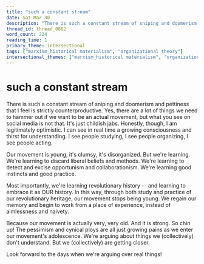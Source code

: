 ```yaml
---
title: "such a constant stream"
date: Sat Mar 30
description: "There is such a constant stream of sniping and doomerism and pettiness that I feel is strictly counterproductive."
thread_id: thread_0862
word_count: 224
reading_time: 1
primary_theme: intersectional
tags: ["marxism_historical materialism", "organizational theory"]
intersectional_themes: ["marxism_historical materialism", "organizational theory"]
---
```


# such a constant stream

There is such a constant stream of sniping and doomerism and pettiness that I feel is strictly counterproductive. Yes, there are a lot of things we need to hammer out if we want to be an actual movement, but what you see on social media is not that. It's just childish jabs. Honestly, though, I am legitimately optimistic. I can see in real time a growing consciousness and thirst for understanding. I see people studying, I see people organizing, I see people acting.

Our movement is young, it's clumsy, it's disorganized. But we're learning. We're learning to discard liberal beliefs and methods. We're learning to detect and excise opportunism and collaborationism. We're learning good instincts and good practice.

Most importantly, we're learning revolutionary history -- and learning to embrace it as OUR history. In this way, through both study and practice of our revolutionary heritage, our movement stops being young. We regain our memory and begin to work from a place of experience, instead of aimlessness and naivety.

Because our movement is actually very, very old. And it is strong. So chin up! The pessimism and cynical ploys are all just growing pains as we enter our movement's adolescence. We're arguing about things we (collectively) don't understand. But we (collectively) are getting closer.

Look forward to the days when we're arguing over real things!